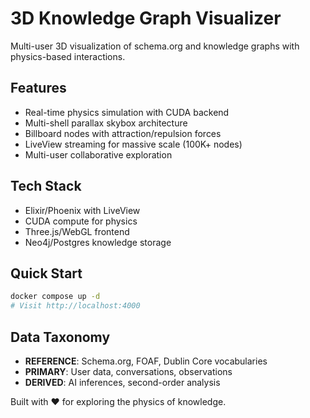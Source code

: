 # 3D Knowledge Graph Visualizer

Multi-user 3D visualization of schema.org and knowledge graphs with physics-based interactions.

## Features
- Real-time physics simulation with CUDA backend
- Multi-shell parallax skybox architecture  
- Billboard nodes with attraction/repulsion forces
- LiveView streaming for massive scale (100K+ nodes)
- Multi-user collaborative exploration

## Tech Stack
- Elixir/Phoenix with LiveView
- CUDA compute for physics 
- Three.js/WebGL frontend
- Neo4j/Postgres knowledge storage

## Quick Start
```bash
docker compose up -d
# Visit http://localhost:4000
```

## Data Taxonomy
- **REFERENCE**: Schema.org, FOAF, Dublin Core vocabularies
- **PRIMARY**: User data, conversations, observations  
- **DERIVED**: AI inferences, second-order analysis

Built with ❤️ for exploring the physics of knowledge.
